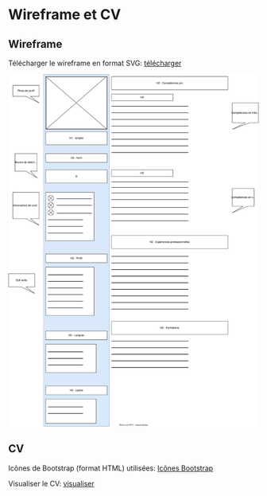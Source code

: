 # Wireframe et CV

## Wireframe

Télécharger le wireframe en format SVG: [télécharger](https://feliciencorbat.github.io/wireframe_cv/wireframe/cv.drawio.svg)

![alt wireframe](./wireframe/cv.drawio.svg)

## CV

Icônes de Bootstrap (format HTML) utilisées: [Icônes Bootstrap](https://icons.getbootstrap.com/)

Visualiser le CV: [visualiser](https://feliciencorbat.github.io/wireframe_cv)